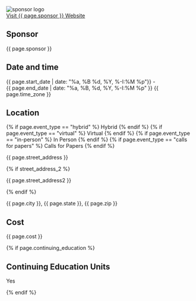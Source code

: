 <div class="event-sponsor-logo">
  <div><img src="{{ page.logo.url }}" alt="sponsor logo"></div>
  <div><a href="#" class="usa-button secondary__button">Visit {{ page.sponsor }} Website</a></div>
</div>

<div class="event-sponsor">
  <h2>Sponsor</h2>
  <p>{{ page.sponsor }}</p>
</div>

<div class="event-date">
  <h2>Date and time</h2>
  <div>{{ page.start_date | date: "%a, %B %d, %Y, %-I:%M %p"}} - </div>
  <div>{{ page.end_date | date: "%a, %B, %d, %Y, %-I:%M %p" }} <span class="timezone">{{ page.time_zone }}</span></div>
</div>

<div class="event-address">
  <h2>Location</h2>
  <div class="usa-tag">
  {% if page.event_type == "hybrid" %}
      <i class="fa-light fa-compass"></i> Hybrid
  {% endif %}
  {% if page.event_type == "virtual" %}
      <i class="fa-light fa-video"></i> Virtual
  {% endif %}
  {% if page.event_type == "in-person" %}
      <i class="fa-light fa-location-dot"></i> In Person
  {% endif %}
  {% if page.event_type == "calls for papers" %}
      <i class="fa-kit fa-campaign"></i> Calls for Papers
  {% endif %}
  
  
  
  </div> 
  <p>{{ page.street_address }}</p>
  {% if street_address_2 %}
    <p>{{ page.street_address2 }}</p>
  {% endif %}
  <p>{{ page.city }}, {{ page.state }}, {{ page.zip }}</p>
</div>

<div class="event-cost">
  <h2>Cost</h2>
  <p> {{ page.cost }}</p>
</div>

{% if page.continuing_education %}
<div class="event-education">
  <h2>Continuing Education Units</h2>
  <p> Yes</p>
</div>
{% endif %}

